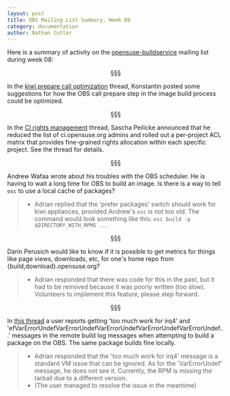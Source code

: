 ```yaml
---
layout: post
title: OBS Mailing List Summary, Week 08
category: documentation
author: Nathan Cutler
---
```


Here is a summary of activity on the
[opensuse-buildservice](http://lists.opensuse.org/opensuse-buildservice/)
mailing list during week 08:

<p align="center">§§§</p>

In the <a
href="http://lists.opensuse.org/opensuse-buildservice/2014-02/msg00040.html">kiwi
prepare call optimization</a> thread, Konstantin posted some suggestions
for how the OBS call prepare step in the image build process could be
optimized.

<p align="center">§§§</p>

In the <a
href="http://lists.opensuse.org/opensuse-buildservice/2014-02/msg00043.html">CI
rights management</a> thread, Sascha Peilicke announced that he reduced the
list of ci.opensuse.org admins and rolled out a per-project ACL matrix that
provides fine-grained rights allocation within each specific project. See
the thread for details.

<p align="center">§§§</p>

Andrew Wafaa wrote about his troubles with the OBS scheduler. He is having
to wait a long time for OBS to build an image. Is there is a way to tell
`osc` to use a local cache of packages?
> * Adrian replied that the 'prefer packages' switch should work for kiwi
> appliances, provided Andrew's `osc` is not too old. The command would
> look something like this: `osc build -p $DIRECTORY_WITH_RPMS ...`

<p align="center">§§§</p>

Darin Perusich would like to know if it is possible to get metrics for
things like page views, downloads, etc, for one's home repo from
{build,download}.opensuse.org?
> * Adrian responded that there was code for this in the past, but it had
> to be removed because it was poorly written (too slow). Volunteers to
> implement this feature, please step forward.

<p align="center">§§§</p>

In <a
href="http://lists.opensuse.org/opensuse-buildservice/2014-02/msg00046.html">this
thread</a> a user reports getting 'too much work for irq4' and
'efVarErrorUndefVarErrorUndefVarErrorUndefVarErrorUndefVarErrorUndef...'
messages in the remote build log
messages when attempting to build a package on the OBS. The same package
builds fine locally.
> * Adrian responded that the 'too much work for irq4' message is a
> standard VM issue that can be ignored. As for the 'VarErrorUndef'
> message, he does not see it. Currently, the RPM is missing the tarball
> due to a different version.
> * (The user managed to resolve the issue in the meantime)


